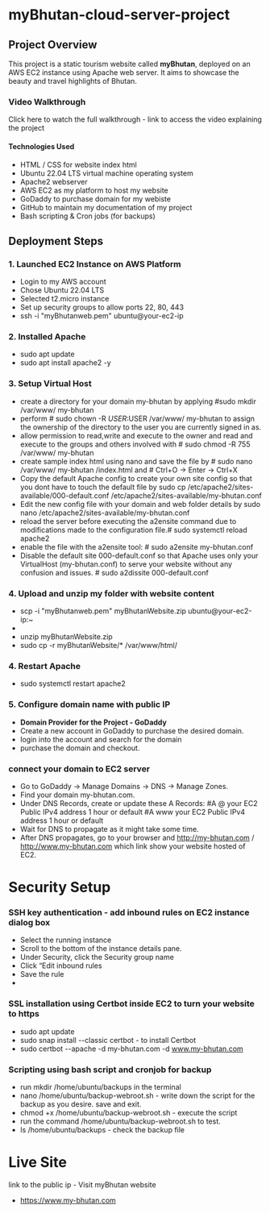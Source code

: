 # myBhutan-cloud-server-project

## Project Overview
This project is a static tourism website called **myBhutan**, deployed on an AWS EC2 instance using Apache web server. It aims to showcase the beauty and travel highlights of Bhutan.

### Video Walkthrough
Click here to watch the full walkthrough - link to access the video explaining the project 

####  Technologies Used
- HTML / CSS for website index html
- Ubuntu 22.04 LTS virtual machine operating system 
- Apache2 webserver 
- AWS EC2 as my platform to host my website 
- GoDaddy to purchase domain for my webiste 
- GitHub to maintain my documentation of my project 
- Bash scripting & Cron jobs (for backups)


## Deployment Steps

### 1. Launched EC2 Instance on AWS Platform 
- Login to my AWS account 
- Chose Ubuntu 22.04 LTS
- Selected t2.micro instance
- Set up security groups to allow ports 22, 80, 443
- ssh -i "myBhutanweb.pem" ubuntu@your-ec2-ip

### 2. Installed Apache
- sudo apt update  
- sudo apt install apache2 -y

### 3. Setup Virtual Host
- create a directory for your domain my-bhutan by applying #sudo mkdir /var/www/ my-bhutan
- perform # sudo chown -R $USER:$USER /var/www/ my-bhutan to assign the ownership of the directory to the user you are currently signed in as.
- allow permission to read,write and execute to the owner and read and execute to the groups and others involved with # sudo chmod -R 755 /var/www/ my-bhutan
- create sample index html using nano and save the file by # sudo nano /var/www/ my-bhutan /index.html and # Ctrl+O → Enter → Ctrl+X
- Copy the default Apache config to create your own site config so that you dont have to touch the default file by sudo cp /etc/apache2/sites-available/000-default.conf /etc/apache2/sites-available/my-bhutan.conf
- Edit the new config file with your domain and web folder details by sudo nano /etc/apache2/sites-available/my-bhutan.conf
- reload the server before executing the a2ensite command due to 
modifications made to the configuration file.# sudo systemctl reload apache2
- enable the file with the a2ensite tool: # sudo a2ensite my-bhutan.conf
- Disable the default site 000-default.conf so that Apache uses only your VirtualHost (my-bhutan.conf) to serve your website without any confusion and issues. # sudo a2dissite 000-default.conf


### 4. Upload and unzip my folder with website content 
- scp -i "myBhutanweb.pem" myBhutanWebsite.zip ubuntu@your-ec2-ip:~
- 
- unzip myBhutanWebsite.zip
- sudo cp -r myBhutanWebsite/* /var/www/html/

### 4. Restart Apache
- sudo systemctl restart apache2

### 5. Configure domain name with public IP
- **Domain Provider for the Project - GoDaddy**
- Create a new account in GoDaddy to purchase the desired domain.
- login into the account and search for the domain
- purchase the domain and checkout.
  
### connect your domain to EC2 server
- Go to GoDaddy → Manage Domains → DNS → Manage Zones.
- Find your domain my-bhutan.com.
- Under DNS Records, create or update these A Records:
#A	@	your EC2 Public IPv4 address	1 hour or default
#A	www	your EC2 Public IPv4 address	1 hour or default
- Wait for DNS to propagate as it might take some time.
- After DNS propagates, go to your browser and http://my-bhutan.com / http://www.my-bhutan.com which link show your website hosted of EC2. 


# Security Setup 
### SSH key authentication - add inbound rules on EC2 instance dialog box
- Select the running instance
- Scroll to the bottom of the instance details pane.
- Under Security, click the Security group name
- Click “Edit inbound rules
- Save the rule 
- 

### SSL installation using Certbot inside EC2 to turn your website to https
- sudo apt update
- sudo snap install --classic certbot -  to install Certbot
- sudo certbot --apache -d my-bhutan.com -d www.my-bhutan.com

### Scripting using bash script and cronjob for backup 
-  run mkdir /home/ubuntu/backups in the terminal
-  nano /home/ubuntu/backup-webroot.sh - write down the script for the backup as you desire. save and exit. 
-  chmod +x /home/ubuntu/backup-webroot.sh - execute the script
-  run the command /home/ubuntu/backup-webroot.sh to test.
-  ls /home/ubuntu/backups - check the backup file 


# Live Site
link to the public ip - Visit myBhutan website
- https://www.my-bhutan.com




